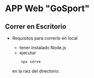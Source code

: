 # APP Web "GoSport"

## Correr en Escritorio

- Requisitos para correrlo en local
    - tener instalado Node.js
    - ejecutar
    ```bash
        npx serve
    ```

    en la raiz del directorio.
